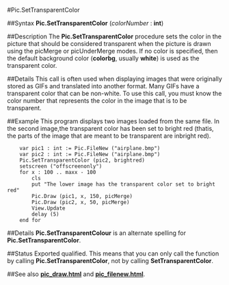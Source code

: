 
#Pic.SetTransparentColor

##Syntax
**Pic.SetTransparentColor** (*colorNumber* : **int**)



##Description
The **Pic.SetTransparentColor** procedure sets the color in the picture that should be considered transparent when the picture is drawn using the picMerge or picUnderMerge modes. If no color is specified, then the default background color (**colorbg**, usually **white**) is used as the transparent color.



##Details
This call is often used when displaying images that were originally stored as GIFs and translated into another format. Many GIFs have a transparent color that can be non-white. To use this call, you must know the color number that represents the color in the image that is to be transparent.



##Example
This program displays two images loaded from the same file. In the second image,the transparent color has been set to bright red (thatis, the parts of the image that are meant to be transparent are inbright red).



        var pic1 : int := Pic.FileNew ("airplane.bmp")
        var pic2 : int := Pic.FileNew ("airplane.bmp")
        Pic.SetTransparentColor (pic2, brightred)
        setscreen ("offscreenonly")
        for x : 100 .. maxx - 100
            cls
            put "The lower image has the transparent color set to bright red"
            Pic.Draw (pic1, x, 150, picMerge)
            Pic.Draw (pic2, x, 50, picMerge)
            View.Update
            delay (5)
        end for
##Details
**Pic.SetTransparentColour** is an alternate spelling for **Pic.SetTransparentColor**.



##Status
Exported qualified.
This means that you can only call the function by calling **Pic.SetTransparentColor**, not by calling **SetTransparentColor**.



##See also
**[pic_draw.html](Pic.Draw)** and **[pic_filenew.html](Pic.FileNew)**.


